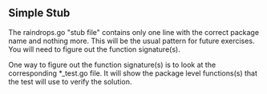 ## Simple Stub

The raindrops.go "stub file" contains only one line with the correct
package name and nothing more.  This will be the usual pattern for future
exercises.  You will need to figure out the function signature(s).

One way to figure out the function signature(s) is to look
at the corresponding \*\_test.go file. It will show the package level
functions(s) that the test will use to verify the solution.
